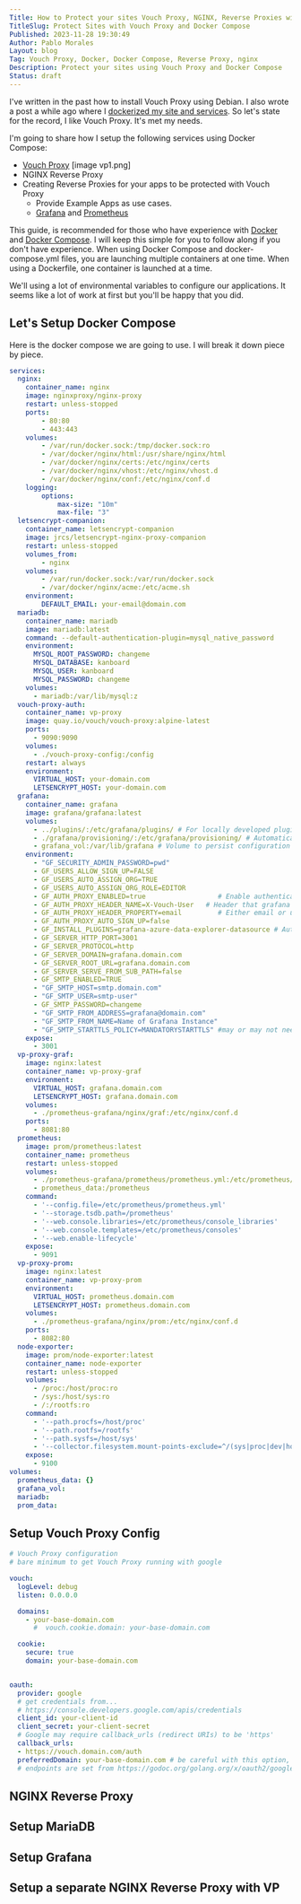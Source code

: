 ```yaml
---
Title: How to Protect your sites Vouch Proxy, NGINX, Reverse Proxies with Docker Compose
TitleSlug: Protect Sites with Vouch Proxy and Docker Compose
Published: 2023-11-28 19:30:49
Author: Pablo Morales
Layout: blog
Tag: Vouch Proxy, Docker, Docker Compose, Reverse Proxy, nginx
Description: Protect your sites using Vouch Proxy and Docker Compose
Status: draft
---
```

I've written in the past how to install Vouch Proxy using Debian. I also wrote a post a while ago where I [dockerized my site and services](/blog/dockerizing-my-website-and-services). So let's state for the record, I like Vouch Proxy. It's met my needs. 

I'm going to share how I setup the following services using Docker Compose:

* [Vouch Proxy](https://github.com/vouch/vouch-proxy) [image vp1.png]
* NGINX Reverse Proxy
* Creating Reverse Proxies for your apps to be protected with Vouch Proxy
  * Provide Example Apps as use cases.
  * [Grafana](https://grafana.com/) and [Prometheus](https://prometheus.io/)

This guide, is recommended for those who have experience with [Docker](https://docker.com) and [Docker Compose](https://docs.docker.com/compose/). I will keep this simple for you to follow along if you don't have experience. When using Docker Compose and docker-compose.yml files, you are launching multiple containers at one time. When using a Dockerfile, one container is launched at a time. 

We'll using a lot of environmental variables to configure our applications. It seems like a lot of work at first but you'll be happy that you did. 

## Let's Setup Docker Compose
Here is the docker compose we are going to use. I will break it down piece by piece.

``` yaml
services:
  nginx:
    container_name: nginx
    image: nginxproxy/nginx-proxy
    restart: unless-stopped
    ports:
        - 80:80
        - 443:443
    volumes:
        - /var/run/docker.sock:/tmp/docker.sock:ro
        - /var/docker/nginx/html:/usr/share/nginx/html
        - /var/docker/nginx/certs:/etc/nginx/certs
        - /var/docker/nginx/vhost:/etc/nginx/vhost.d
        - /var/docker/nginx/conf:/etc/nginx/conf.d
    logging:
        options:
            max-size: "10m"
            max-file: "3"
  letsencrypt-companion:
    container_name: letsencrypt-companion
    image: jrcs/letsencrypt-nginx-proxy-companion
    restart: unless-stopped
    volumes_from:
        - nginx
    volumes:
        - /var/run/docker.sock:/var/run/docker.sock
        - /var/docker/nginx/acme:/etc/acme.sh
    environment:
        DEFAULT_EMAIL: your-email@domain.com
  mariadb:
    container_name: mariadb
    image: mariadb:latest
    command: --default-authentication-plugin=mysql_native_password
    environment:
      MYSQL_ROOT_PASSWORD: changeme
      MYSQL_DATABASE: kanboard
      MYSQL_USER: kanboard
      MYSQL_PASSWORD: changeme
    volumes:
      - mariadb:/var/lib/mysql:z
  vouch-proxy-auth:
    container_name: vp-proxy
    image: quay.io/vouch/vouch-proxy:alpine-latest
    ports:
      - 9090:9090
    volumes:
      - ./vouch-proxy-config:/config
    restart: always
    environment:
      VIRTUAL_HOST: your-domain.com
      LETSENCRYPT_HOST: your-domain.com
  grafana:
    container_name: grafana
    image: grafana/grafana:latest
    volumes:
      - ../plugins/:/etc/grafana/plugins/ # For locally developed plugins
      - ./grafana/provisioning/:/etc/grafana/provisioning/ # Automatically configure datasources
      - grafana_vol:/var/lib/grafana # Volume to persist configuration between restarts
    environment:
      - "GF_SECURITY_ADMIN_PASSWORD=pwd"
      - GF_USERS_ALLOW_SIGN_UP=FALSE
      - GF_USERS_AUTO_ASSIGN_ORG=TRUE
      - GF_USERS_AUTO_ASSIGN_ORG_ROLE=EDITOR
      - GF_AUTH_PROXY_ENABLED=true                  # Enable authentication via a proxy
      - GF_AUTH_PROXY_HEADER_NAME=X-Vouch-User   # Header that grafana will expect (do not change)
      - GF_AUTH_PROXY_HEADER_PROPERTY=email         # Either email or username depending on what will be in the token
      - GF_AUTH_PROXY_AUTO_SIGN_UP=false
      - GF_INSTALL_PLUGINS=grafana-azure-data-explorer-datasource # Auto install plugins from grafana.com
      - GF_SERVER_HTTP_PORT=3001
      - GF_SERVER_PROTOCOL=http
      - GF_SERVER_DOMAIN=grafana.domain.com
      - GF_SERVER_ROOT_URL=grafana.domain.com
      - GF_SERVER_SERVE_FROM_SUB_PATH=false
      - GF_SMTP_ENABLED=TRUE
      - "GF_SMTP_HOST=smtp.domain.com"
      - "GF_SMTP_USER=smtp-user"
      - GF_SMTP_PASSWORD=changeme
      - "GF_SMTP_FROM_ADDRESS=grafana@domain.com"
      - "GF_SMTP_FROM_NAME=Name of Grafana Instance"
      - "GF_SMTP_STARTTLS_POLICY=MANDATORYSTARTTLS" #may or may not need on needs
    expose:
      - 3001
  vp-proxy-graf:
    image: nginx:latest
    container_name: vp-proxy-graf
    environment:
      VIRTUAL_HOST: grafana.domain.com
      LETSENCRYPT_HOST: grafana.domain.com
    volumes:
      - ./prometheus-grafana/nginx/graf:/etc/nginx/conf.d
    ports:
      - 8081:80
  prometheus:
    image: prom/prometheus:latest
    container_name: prometheus
    restart: unless-stopped
    volumes:
      - ./prometheus-grafana/prometheus/prometheus.yml:/etc/prometheus/prometheus.yml
      - prometheus_data:/prometheus
    command:
      - '--config.file=/etc/prometheus/prometheus.yml'
      - '--storage.tsdb.path=/prometheus'
      - '--web.console.libraries=/etc/prometheus/console_libraries'
      - '--web.console.templates=/etc/prometheus/consoles'
      - '--web.enable-lifecycle'
    expose:
      - 9091
  vp-proxy-prom:
    image: nginx:latest
    container_name: vp-proxy-prom
    environment:
      VIRTUAL_HOST: prometheus.domain.com
      LETSENCRYPT_HOST: prometheus.domain.com
    volumes:
      - ./prometheus-grafana/nginx/prom:/etc/nginx/conf.d
    ports:
      - 8082:80
  node-exporter:
    image: prom/node-exporter:latest
    container_name: node-exporter
    restart: unless-stopped
    volumes:
      - /proc:/host/proc:ro
      - /sys:/host/sys:ro
      - /:/rootfs:ro
    command:
      - '--path.procfs=/host/proc'
      - '--path.rootfs=/rootfs'
      - '--path.sysfs=/host/sys'
      - '--collector.filesystem.mount-points-exclude=^/(sys|proc|dev|host|etc)($$|/)'
    expose:
      - 9100
volumes:
  prometheus_data: {}
  grafana_vol:
  mariadb:
  prom_data:
```

## Setup Vouch Proxy Config

``` yaml
# Vouch Proxy configuration
# bare minimum to get Vouch Proxy running with google

vouch:
  logLevel: debug
  listen: 0.0.0.0

  domains:
    - your-base-domain.com
      #  vouch.cookie.domain: your-base-domain.com

  cookie:
    secure: true
    domain: your-base-domain.com


oauth:
  provider: google
  # get credentials from...
  # https://console.developers.google.com/apis/credentials
  client_id: your-client-id
  client_secret: your-client-secret
  # Google may require callback_urls (redirect URIs) to be 'https'
  callback_urls:
  - https://vouch.domain.com/auth
  preferredDomain: your-base-domain.com # be careful with this option, it may conflict with chrome on Android
  # endpoints are set from https://godoc.org/golang.org/x/oauth2/google
```

## NGINX Reverse Proxy

## Setup MariaDB

## Setup Grafana

## Setup a separate NGINX Reverse Proxy with VP